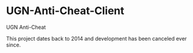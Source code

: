 # UGN-Anti-Cheat-Client
UGN Anti-Cheat

This project dates back to 2014 and development has been canceled ever since.
